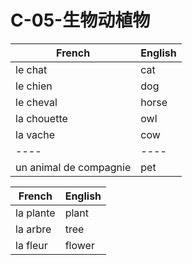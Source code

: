 # C-05-生物动植物

French | English
---- | ----
le chat | cat 
le chien | dog 
le cheval | horse
la chouette | owl
la vache | cow
---- | ----
un animal de compagnie | pet

French | English
---- | ----
la plante | plant
la arbre | tree
la fleur | flower

